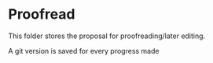 # Proofread

This folder stores the proposal for proofreading/later editing.

A git version is saved for every progress made